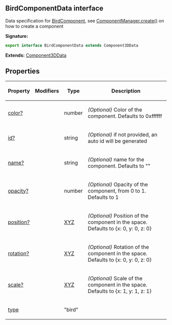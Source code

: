 
## BirdComponentData interface

Data specification for [BirdComponent](/reference/birdcomponent.md)<!-- -->, see [ComponentManager.create()](/reference/componentmanager/create.md) on how to create a component

**Signature:**

```typescript
export interface BirdComponentData extends Component3DData 
```
**Extends:** [Component3DData](/reference/component3ddata.md)

## Properties

<table><thead><tr><th>

Property


</th><th>

Modifiers


</th><th>

Type


</th><th>

Description


</th></tr></thead>
<tbody><tr><td>

[color?](/reference/birdcomponentdata/color.md)


</td><td>


</td><td>

number


</td><td>

_(Optional)_ Color of the component. Defaults to 0xffffff


</td></tr>
<tr><td>

[id?](/reference/birdcomponentdata/id.md)


</td><td>


</td><td>

string


</td><td>

_(Optional)_ if not provided, an auto id will be generated


</td></tr>
<tr><td>

[name?](/reference/birdcomponentdata/name.md)


</td><td>


</td><td>

string


</td><td>

_(Optional)_ name for the component. Defaults to ""


</td></tr>
<tr><td>

[opacity?](/reference/birdcomponentdata/opacity.md)


</td><td>


</td><td>

number


</td><td>

_(Optional)_ Opacity of the component, from 0 to 1. Defaults to 1


</td></tr>
<tr><td>

[position?](/reference/birdcomponentdata/position.md)


</td><td>


</td><td>

[XYZ](/reference/xyz.md)


</td><td>

_(Optional)_ Position of the component in the space. Defaults to {<!-- -->x: 0, y: 0, z: 0<!-- -->}


</td></tr>
<tr><td>

[rotation?](/reference/birdcomponentdata/rotation.md)


</td><td>


</td><td>

[XYZ](/reference/xyz.md)


</td><td>

_(Optional)_ Rotation of the component in the space. Defaults to {<!-- -->x: 0, y: 0, z: 0<!-- -->}


</td></tr>
<tr><td>

[scale?](/reference/birdcomponentdata/scale.md)


</td><td>


</td><td>

[XYZ](/reference/xyz.md)


</td><td>

_(Optional)_ Scale of the component in the space. Defaults to {<!-- -->x: 1, y: 1, z: 1<!-- -->}


</td></tr>
<tr><td>

[type](/reference/birdcomponentdata/type.md)


</td><td>


</td><td>

"bird"


</td><td>


</td></tr>
</tbody></table>
